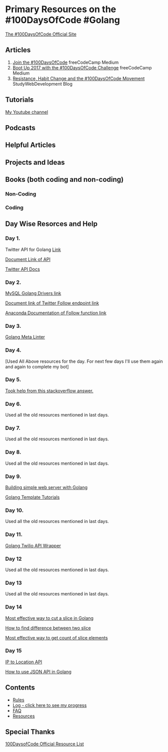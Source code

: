 # Primary Resources on the #100DaysOfCode #Golang

[The #100DaysOfCode Official Site](http://100daysofcode.com/)

## Articles
1. [Join the #100DaysOfCode](https://medium.freecodecamp.com/join-the-100daysofcode-556ddb4579e4) freeCodeCamp Medium
2. [Boot Up 2017 with the #100DaysOfCode Challenge](https://medium.freecodecamp.com/start-2017-with-the-100daysofcode-improved-and-updated-18ce604b237b) freeCodeCamp Medium
3. [Resistance, Habit Change and the #100DaysOfCode Movement](https://studywebdevelopment.com/100-days-of-code.html) StudyWebDevelopment Blog

## Tutorials
[My Youtube channel](https://goo.gl/rmEsJp)
## Podcasts


## Helpful Articles

## Projects and Ideas

## Books (both coding and non-coding)

### Non-Coding


### Coding

## Day Wise Resorces and Help

### Day 1.
Twitter API for Golang [Link](https://github.com/ChimeraCoder/anaconda)

[Document Link of API](https://godoc.org/github.com/ChimeraCoder/anaconda)

[Twitter API Docs](https://developer.twitter.com/en/docs/tweets/post-and-engage/api-reference/post-statuses-update)

### Day 2.
[MySQL Golang Drivers link](https://github.com/go-sql-driver/mysql)

[Document link of Twitter Follow endpoint link](https://goo.gl/RmfCbT)

[Anaconda Documentation of Follow function link](https://goo.gl/W3Ftpz)

### Day 3.
[Golang Meta Linter](https://github.com/alecthomas/gometalinter)

### Day 4.
[Used All Above resources for the day. For next few days I'll use them again and again to complete my bot]

### Day 5.
[Took help from this stackoverflow answer.](https://goo.gl/ZHTvR4)

### Day 6.
Used all the old resources mentioned in last days.

### Day 7.
Used all the old resources mentioned in last days.

### Day 8.
Used all the old resources mentioned in last days.

### Day 9.
[Building simple web server with Golang](https://github.com/astaxie/build-web-application-with-golang/blob/master/en/03.2.md)

[Golang Template Tutorials](https://github.com/astaxie/build-web-application-with-golang/blob/master/en/07.4.md)

### Day 10.
Used all the old resources mentioned in last days.

### Day 11.
[Golang Twilio API Wrapper](https://github.com/subosito/twilio)

### Day 12
Used all the old resources mentioned in last days.

### Day 13
Used all the old resources mentioned in last days.

### Day 14
[Most effective way to cut a slice in Golang](https://www.reddit.com/r/golang/comments/3t0n0n/must_efficient_way_to_cut_slice/)

[How to find difference between two slice](https://stackoverflow.com/questions/19374219/how-to-find-the-difference-between-two-slices-of-strings-in-golang)

[Most effective way to get count of slice elements](https://www.daniweb.com/programming/computer-science/code/496353/sort-a-word-frequency-count-golang)

### Day 15
[IP to Location API](http://ip-api.com)

[How to use JSON API in Golang](https://medium.com/@IndianGuru/consuming-json-apis-with-go-d711efc1dcf9)


## Contents
* [Rules](/Rules.md)
* [Log - click here to see my progress](/Logfile.md)
* [FAQ](/FAQ.md)
* [Resources](/Resources.md)

## Special Thanks
[100DaysofCode Official Resource List](https://github.com/kallaway/100-days-of-code/blob/master/resources.md)
